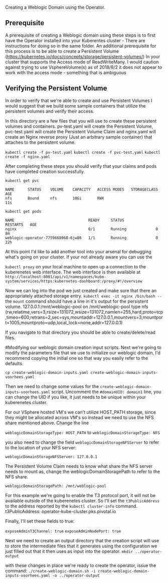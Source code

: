 Creating a Weblogic Domain using the Operator.

## Prerequisite
A prerequisite of creating a Weblogic domain using these steps is to first have the Operator installed into your Kuberentes cluster - There are instructions for doing so in the same folder.
An additional prerequisite for this process is to be able to create a Persistent Volume (https://kubernetes.io/docs/concepts/storage/persistent-volumes/) In your cluster that supports the Access mode of ReadWriteMany.
I would caution against trying to use VsphereVolume(s) as of 2018/8/2 it does not appear to work with the access mode - something that is ambiguous

## Verifying the Persistent Volume
In order to verify that we're able to create and use Persistent Volumes I would suggest that we build some sample containers that utilize the persistent volumes and verify their access.

In this directory are a few files that you will use to create these persistent volumes and containers. pv-test.yaml will create the Persistent Volume, pvc-test.yaml will create the Persistent Volume Claim and nginx.yaml will create an Nginx reverse proxy (Just an arbitrary sample container) that attaches to the persistent volume.

`kubectl create -f pv-test.yaml`
`kubectl create -f pvc-test.yaml`
`kubectl create -f nginx.yaml`

After completing these steps you should verify that your claims and pods have completed creation successfully.

`kubectl get pvc`

```
NAME      STATUS    VOLUME    CAPACITY   ACCESS MODES   STORAGECLASS   AGE
nfs       Bound     nfs       10Gi       RWX                           11s
 ```

`kubectl get pods`

```
NAME                                 READY     STATUS              RESTARTS   AGE
nginx                                0/1       Running             0          8m
weblogic-operator-7759668968-6jw86   1/1       Running             0          22h
```

At this point I'd like to add another tool into your arsenal for debugging what's going on your cluster. If your not already aware you can use the

`kubectl proxy` on your local machine to open up a connection to the kuberenetes web interface. The web interface is then available at `http://localhost:8001/api/v1/namespaces/kube-system/services/https:kubernetes-dashboard:/proxy/#!/overview`


Now we can log into the pod we just created and make sure that there an appropriately attached storage entry.
`kubectl exec -it nginx /bin/bash --`  the `mount` command should have a line in it's output for the persistent volume.
127.0.0.1:/mnt/weblogic-pool on /mnt/weblogic-pool type nfs (rw,relatime,vers=3,rsize=131072,wsize=131072,namlen=255,hard,proto=tcp,timeo=600,retrans=2,sec=sys,mountaddr=127.0.0.1,mountvers=3,mountport=1005,mountproto=udp,local_lock=none,addr=127.0.0.1)

If you navigate to that directory you should be able to create/delete/read files.

#Modifying our weblogic domain creation input scripts.
Next we're going to modify the parameters file that we use to initialize our weblogic domain, I'd recommend copying the initial one so that way you easily refer to the defaults.

`cp create-weblogic-domain-inputs.yaml create-weblogic-domain-inputs-voorhees.yaml`

Then we need to change some values for the `create-weblogic-domain-inputs-voorhees.yaml` script. Uncomment the `#domainUID: domain1` line, you can change the UID if you like, it just needs to be unique within your kuberenetes cluster.

For our VSphere hosted VM's we can't utilize HOST_PATH storage, since they might be allocated across VM's so instead we need to use the NFS share mentioned above. Change the line

`weblogicDomainStorageType: HOST_PATH` to `weblogicDomainStorageType: NFS`

you also need to change the field `weblogicDomainStorageNFSServer` to refer to the location of your NFS server:

`weblogicDomainStorageNFSServer: 127.0.0.1`

The Persistent Volume Claim needs to know what share the NFS server needs to mount as, change the weblogicDomainStoragePath to refer to the NFS share.

`weblogicDomainStoragePath: /mnt/weblogic-pool`

For this example we're going to enable the T3 protocol port, it will not be available outside of the kuberenetes cluster. So I'll set the `t3PublicAddress` to the address reported by the `kubectl cluster-info` command.
t3PublicAddress: operator-kube-cluster.pks.pivotal.io

Finally, I'll set these fields to true:

`exposeAdminT3Channel: true`
`exposeAdminNodePort: true`

Next we need to create an output directory that the creation script will use to store the intermediate files that it generates using the configuration we just filled out that it then uses as input into the operator.
`mkdir ../operator-output`

with these changes in place we're ready to create the operator, issue the command:
`./create-weblogic-domain.sh -i create-weblogic-domain-inputs-voorhees.yaml -o ../operator-output`
